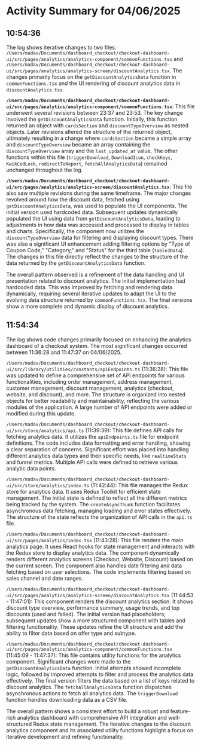 # Activity Summary for 04/06/2025

## 10:54:36
The log shows iterative changes to two files: `/Users/madav/Documents/dashboard_checkout/checkout-dashboard-ui/src/pages/analytics/analytics-component/commonFunctions.tsx` and `/Users/madav/Documents/dashboard_checkout/checkout-dashboard-ui/src/pages/analytics/analytics-screen/discountAnalytics.tsx`.  The changes primarily focus on the `getDiscountAnalyticsData` function in `commonFunctions.tsx` and the UI rendering of discount analytics data in `discountAnalytics.tsx`.

**`/Users/madav/Documents/dashboard_checkout/checkout-dashboard-ui/src/pages/analytics/analytics-component/commonFunctions.tsx`**: This file underwent several revisions between 23:37 and 23:53.  The key change involved the `getDiscountAnalyticsData` function. Initially, this function returned an object with `cardsSection` and `discountTypeOverview` as nested objects.  Later revisions altered the structure of the returned object, ultimately resulting in a change where `cardsSection` became a simple array and `discountTypeOverview` became an array containing the `discountTypeOverview` array and the `last_updated_at` value.  The other functions within this file (`triggerDownload`, `DownloadIcon`, `checkKeys`, `KwikCodLock`, `redirectToReport`, `fetchAllAnalyticsData`) remained unchanged throughout the log.

**`/Users/madav/Documents/dashboard_checkout/checkout-dashboard-ui/src/pages/analytics/analytics-screen/discountAnalytics.tsx`**: This file also saw multiple revisions during the same timeframe. The major changes revolved around how the discount data, fetched using `getDiscountAnalyticsData`, was used to populate the UI components.  The initial version used hardcoded data.  Subsequent updates dynamically populated the UI using data from `getDiscountAnalyticsData`, leading to adjustments in how data was accessed and processed to display in tables and charts. Specifically, the component now utilizes the `discountTypeOverview` data for filtering and displaying discount types.  There was also a significant UI enhancement adding filtering options by "Type of Coupon Code," "Category," and "Status" for the third table (`table3Data`).  The changes in this file directly reflect the changes to the structure of the data returned by the `getDiscountAnalyticsData` function.


The overall pattern observed is a refinement of the data handling and UI presentation related to discount analytics. The initial implementation had hardcoded data. This was improved by fetching and rendering data dynamically, requiring several iterative updates to adapt the UI to the evolving data structure returned by `commonFunctions.tsx`.  The final versions show a more complete and dynamic display of discount analytics.


## 11:54:34
The log shows code changes primarily focused on enhancing the analytics dashboard of a checkout system.  The most significant changes occurred between 11:36:28 and 11:47:37 on 04/06/2025.

`/Users/madav/Documents/dashboard_checkout/checkout-dashboard-ui/src/library/utilities/constants/apiEndpoints.ts` (11:36:28): This file was updated to define a comprehensive set of API endpoints for various functionalities, including order management, address management, customer management,  discount management, analytics (checkout, website, and discount), and more. The structure is organized into nested objects for better readability and maintainability, reflecting the various modules of the application.  A large number of API endpoints were added or modified during this update.

`/Users/madav/Documents/dashboard_checkout/checkout-dashboard-ui/src/store/analytics/api.ts` (11:39:39): This file defines API calls for fetching analytics data. It utilizes the `apiEndpoints.ts` file for endpoint definitions. The code includes data formatting and error handling, showing a clear separation of concerns.  Significant effort was placed into handling different analytics data types and their specific needs, like `realtimeStats` and funnel metrics. Multiple API calls were defined to retrieve various analytic data points.


`/Users/madav/Documents/dashboard_checkout/checkout-dashboard-ui/src/store/analytics/index.ts` (11:42:44): This file manages the Redux store for analytics data. It uses Redux Toolkit for efficient state management.  The initial state is defined to reflect all the different metrics being tracked by the system.  The `createAsyncThunk` function facilitates asynchronous data fetching, managing loading and error states effectively.  The structure of the state reflects the organization of API calls in the `api.ts` file.


`/Users/madav/Documents/dashboard_checkout/checkout-dashboard-ui/src/pages/analytics/index.tsx` (11:43:28): This file renders the main analytics page. It uses React hooks for state management and interacts with the Redux store to display analytics data. The component dynamically renders different analytics screens (Checkout, Website, Discount) based on the current screen. The component also handles date filtering and data fetching based on user selections. The code implements filtering based on sales channel and date ranges.


`/Users/madav/Documents/dashboard_checkout/checkout-dashboard-ui/src/pages/analytics/analytics-screen/discountAnalytics.tsx` (11:44:53 - 11:47:01): This component renders the discount analytics section. It shows discount type overview, performance summary, usage trends, and top discounts (used and failed). The initial version had placeholders; subsequent updates show a more structured component with tables and filtering functionality.  These updates refine the UI structure and add the ability to filter data based on offer type and subtype.


`/Users/madav/Documents/dashboard_checkout/checkout-dashboard-ui/src/pages/analytics/analytics-component/commonFunctions.tsx` (11:45:09 - 11:47:37): This file contains utility functions for the analytics component.  Significant changes were made to the `getDiscountAnalyticsData` function.  Initial attempts showed incomplete logic, followed by improved attempts to filter and process the analytics data effectively.  The final version filters the data based on a list of keys related to discount analytics. The `fetchAllAnalyticsData` function dispatches asynchronous actions to fetch all analytics data.  The `triggerDownload` function handles downloading data as a CSV file.

The overall pattern shows a consistent effort to build a robust and feature-rich analytics dashboard with comprehensive API integration and well-structured Redux state management. The iterative changes to the discount analytics component and its associated utility functions highlight a focus on iterative development and refining functionality.
